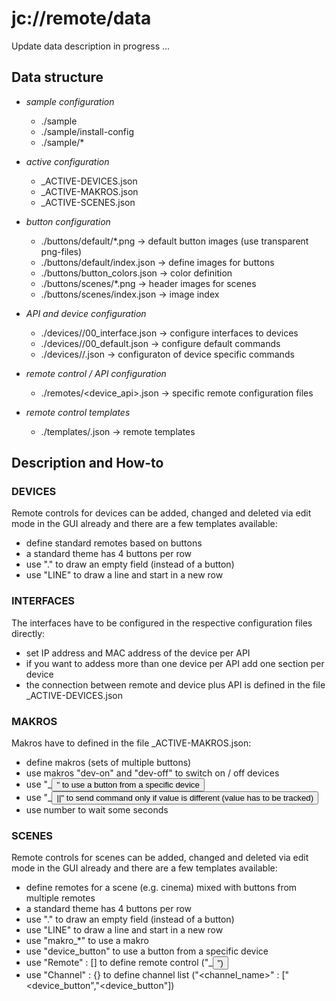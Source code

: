 # jc://remote/data

Update data description in progress ...


## Data structure

* _sample configuration_
  - ./sample
  - ./sample/install-config
  - ./sample/*

* _active configuration_
  - \_ACTIVE-DEVICES.json
  - \_ACTIVE-MAKROS.json
  - \_ACTIVE-SCENES.json

* _button configuration_
  - ./buttons/default/*.png                  -> default button images (use transparent png-files)
  - ./buttons/default/index.json             -> define images for buttons
  - ./buttons/button_colors.json             -> color definition
  - ./buttons/scenes/*.png                   -> header images for scenes
  - ./buttons/scenes/index.json              -> image index

* _API and device configuration_
  - ./devices/<API>/00_interface.json        -> configure interfaces to devices
  - ./devices/<API>/00_default.json          -> configure default commands
  - ./devices/<API>/<device>.json            -> configuraton of device specific commands

* _remote control / API configuration_
  - ./remotes/<device_api>.json             -> specific remote configuration files

* _remote control templates_
  - ./templates/<device>.json               -> remote templates


## Description and How-to

### DEVICES

Remote controls for devices can be added, changed and deleted via edit mode in the GUI already and there are a few templates available:

* define standard remotes based on buttons
* a standard theme has 4 buttons per row
* use "." to draw an empty field (instead of a button)
* use "LINE" to draw a line and start in a new row


### INTERFACES

The interfaces have to be configured in the respective configuration files directly:

* set IP address and MAC address of the device per API
* if you want to addess more than one device per API add one section per device
* the connection between remote and device plus API is defined in the file \_ACTIVE-DEVICES.json


### MAKROS

Makros have to defined in the file \_ACTIVE-MAKROS.json:

* define makros (sets of multiple buttons)
* use makros "dev-on" and "dev-off" to switch on / off devices
* use "<device>_<button>" to use a button from a specific device
* use "<device>_<button>||<value>" to send command only if value is different (value has to be tracked)
* use number to wait some seconds


### SCENES

Remote controls for scenes can be added, changed and deleted via edit mode in the GUI already and there are a few templates available:

* define remotes for a scene (e.g. cinema) mixed with buttons from multiple remotes
* a standard theme has 4 buttons per row
* use "." to draw an empty field (instead of a button)
* use "LINE" to draw a line and start in a new row
* use "makro_*" to use a makro
* use "device_button" to use a button from a specific device
* use "Remote" : [] to define remote control ("<device>_<button>")
* use "Channel" : {} to define channel list ("<channel_name>" : ["<device_button","<device_button"])


